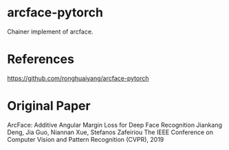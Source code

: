 # arcface-pytorch
Chainer implement of arcface.


# References
https://github.com/ronghuaiyang/arcface-pytorch

# Original Paper
ArcFace: Additive Angular Margin Loss for Deep Face Recognition
Jiankang Deng, Jia Guo, Niannan Xue, Stefanos Zafeiriou
The IEEE Conference on Computer Vision and Pattern Recognition (CVPR), 2019
